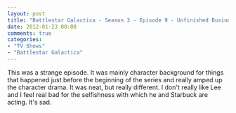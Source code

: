 ```yaml
---
layout: post
title: "Battlestar Galactica - Season 3 - Episode 9 - Unfinished Business"
date: 2012-01-23 00:00
comments: true
categories:
- "TV Shows"
- "Battlestar Galactica"
---
```


This was a strange episode. It was mainly character background
for things that happened just before the beginning of the series
and really amped up the character drama. It was neat, but really
different. I don't really like Lee and I feel real bad for the
selfishness with which he and Starbuck are acting. It's sad.
